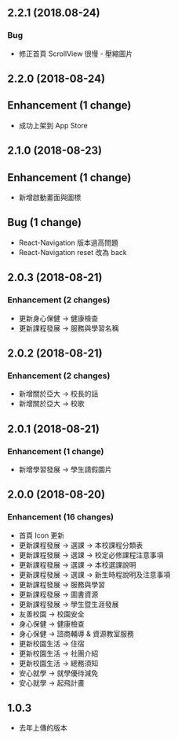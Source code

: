 ## 2.2.1 (2018.08-24)

### Bug

- 修正首頁 ScrollView 很慢 - 壓縮圖片

## 2.2.0 (2018-08-24)

## Enhancement (1 change)

- 成功上架到 App Store

## 2.1.0 (2018-08-23)

## Enhancement (1 change)

- 新增啟動畫面與圖標

## Bug (1 change)

- React-Navigation 版本過高問題
- React-Navigation reset 改為 back

## 2.0.3 (2018-08-21)

### Enhancement (2 changes)

- 更新身心保健 -> 健康檢查
- 更新課程發展 -> 服務與學習名稱

## 2.0.2 (2018-08-21)

### Enhancement (2 changes)

- 新增關於亞大 -> 校長的話
- 新增關於亞大 -> 校歌

## 2.0.1 (2018-08-21)

### Enhancement (1 change)

- 新增學習發展 -> 學生請假圖片

## 2.0.0 (2018-08-20)

### Enhancement (16 changes)

- 首頁 Icon 更新
- 更新課程發展 -> 選課 -> 本校課程分類表
- 更新課程發展 -> 選課 -> 校定必修課程注意事項
- 更新課程發展 -> 選課 -> 本校選課說明
- 更新課程發展 -> 選課 -> 新生時程說明及注意事項
- 更新課程發展 -> 服務與學習
- 更新課程發展 -> 圖書資源
- 更新課程發展 -> 學生暨生涯發展
- 友善校園 -> 校園安全
- 身心保健 -> 健康檢查
- 身心保健 -> 諮商輔導 & 資源教室服務
- 更新校園生活 -> 住宿
- 更新校園生活 -> 社團介紹
- 更新校園生活 -> 總務須知
- 安心就學 -> 就學優待減免
- 安心就學 -> 起飛計畫

## 1.0.3

- 去年上傳的版本


